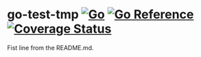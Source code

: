 # go-test-tmp [![Go](https://github.com/anatolym/go-test-tmp/actions/workflows/go.yml/badge.svg)](https://github.com/anatolym/go-test-tmp/actions/workflows/go.yml) [![Go Reference](https://pkg.go.dev/badge/github.com/anatolym/go-test-tmp.svg)](https://pkg.go.dev/github.com/anatolym/go-test-tmp) [![Coverage Status](https://coveralls.io/repos/github/anatolym/go-test-tmp/badge.svg?branch=main)](https://coveralls.io/github/anatolym/go-test-tmp?branch=main)

Fist line from the README.md.
